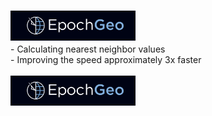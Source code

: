 # <img align="left" alt="Epoch | Epoch" width="200px" src="https://raw.githubusercontent.com/Michael9905/Epoch/main//images/epoch.png" /><br>

<p> - Calculating nearest neighbor values <br>
    - Improving the speed approximately 3x faster <br>
<br> <img align="left" alt="Epoch | Epoch" width="200px" src="https://raw.githubusercontent.com/Michael9905/Epoch/main/epoch.png" />
</p>
